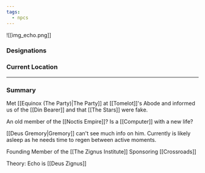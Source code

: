 ```yaml
---
tags:
  - npcs
---
```

![[img_echo.png]]

### Designations


### Current Location


___
### Summary
Met [[Equinox (The Party)|The Party]] at [[Tomelot]]'s Abode and informed us of the [[Din Bearer]] and that [[The Stars]] were fake.

An old member of the [[Noctis Empire]]? Is a [[Computer]] with a new life?

[[Deus Gremory|Gremory]] can't see much info on him. Currently is likely asleep as he needs time to regen between active moments. 

Founding Member of the [[The Zignus Institute]]
Sponsoring [[Crossroads]]

Theory: Echo is [[Deus Zignus]]
